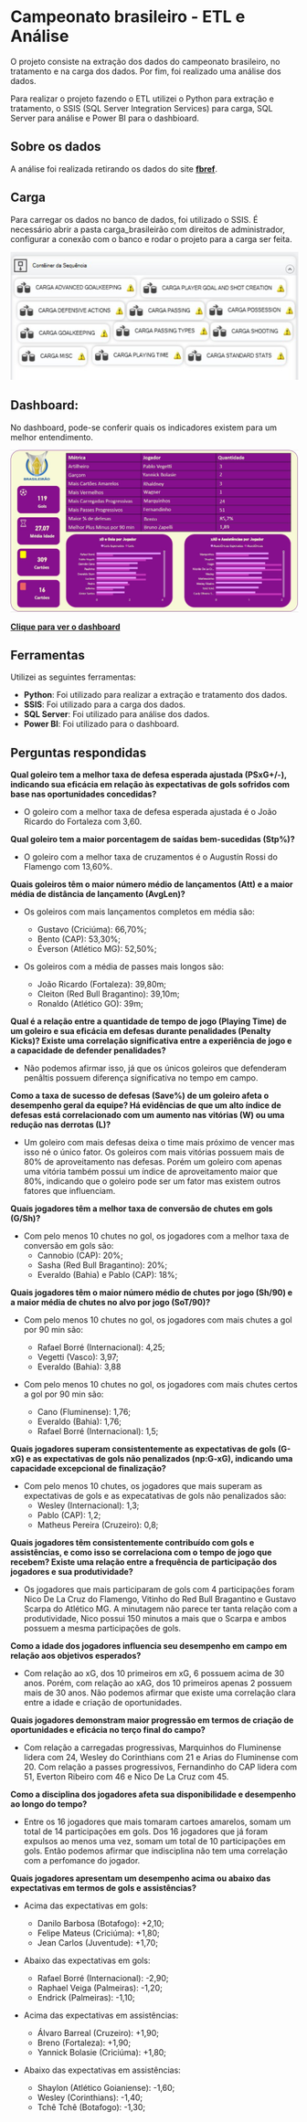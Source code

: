 # Campeonato brasileiro - ETL e Análise

O projeto consiste na extração dos dados do campeonato brasileiro, no tratamento e na carga dos dados. Por fim, foi realizado uma análise dos dados.

Para realizar o projeto fazendo o ETL utilizei o Python para extração e tratamento, o SSIS (SQL Server Integration Services) para carga, SQL Server para análise e Power BI para o dashbioard.

## Sobre os dados

A análise foi realizada retirando os dados do site **[fbref](https://fbref.com/en/)**.

## Carga

Para carregar os dados no banco de dados, foi utilizado o SSIS. É necessário abrir a pasta carga_brasileirão com direitos de administrador, configurar a conexão com o banco e rodar o projeto para a carga ser feita.

![Carga](/assets/carga.jpeg)

## Dashboard:

No dashboard, pode-se conferir quais os indicadores existem para um melhor entendimento.

![Dashboard](/assets/dashboard.jpeg)

**[Clique para ver o dashboard](https://app.powerbi.com/view?r=eyJrIjoiNTY1M2FiNGEtMjY0Mi00MjcxLWFiMGUtM2RlNGM4ZTgyZGM0IiwidCI6ImE5NjgwMmM4LTA0OTAtNDI3NC1iZDVmLTA5NzIxYWQzOWRjNiJ9)**

## Ferramentas

Utilizei as seguintes ferramentas:

- **Python**: Foi utilizado para realizar a extração e tratamento dos dados.
- **SSIS**: Foi utilizado para a carga dos dados.
- **SQL Server**: Foi utilizado para análise dos dados.
- **Power BI**: Foi utilizado para o dashboard.

## Perguntas respondidas

**Qual goleiro tem a melhor taxa de defesa esperada ajustada (PSxG+/-), indicando sua eficácia em relação às expectativas de gols sofridos com base nas oportunidades concedidas?**

- O goleiro com a melhor taxa de defesa esperada ajustada é o João Ricardo do Fortaleza com 3,60.

**Qual goleiro tem a maior porcentagem de saídas bem-sucedidas (Stp%)?**

- O goleiro com a melhor taxa de cruzamentos é o Augustín Rossi do Flamengo com 13,60%.

**Quais goleiros têm o maior número médio de lançamentos (Att) e a maior média de distância de lançamento (AvgLen)?**

- Os goleiros com mais lançamentos completos em média são:

  - Gustavo (Criciúma): 66,70%;
  - Bento (CAP): 53,30%;
  - Éverson (Atlético MG): 52,50%;

- Os goleiros com a média de passes mais longos são:
  - João Ricardo (Fortaleza): 39,80m;
  - Cleiton (Red Bull Bragantino): 39,10m;
  - Ronaldo (Atlético GO): 39m;

**Qual é a relação entre a quantidade de tempo de jogo (Playing Time) de um goleiro e sua eficácia em defesas durante penalidades (Penalty Kicks)? Existe uma correlação significativa entre a experiência de jogo e a capacidade de defender penalidades?**

- Não podemos afirmar isso, já que os únicos goleiros que defenderam penâltis possuem diferença significativa no tempo em campo.

**Como a taxa de sucesso de defesas (Save%) de um goleiro afeta o desempenho geral da equipe? Há evidências de que um alto índice de defesas está correlacionado com um aumento nas vitórias (W) ou uma redução nas derrotas (L)?**

- Um goleiro com mais defesas deixa o time mais próximo de vencer mas isso né o único fator. Os goleiros com mais vitórias possuem mais de 80% de aproveitamento nas defesas. Porém um goleiro com apenas uma vitória também possui um índice de aproveitamento maior que 80%, indicando que o goleiro pode ser um fator mas existem outros fatores que influenciam.

**Quais jogadores têm a melhor taxa de conversão de chutes em gols (G/Sh)?**

- Com pelo menos 10 chutes no gol, os jogadores com a melhor taxa de conversão em gols são:
  - Cannobio (CAP): 20%;
  - Sasha (Red Bull Bragantino): 20%;
  - Everaldo (Bahia) e Pablo (CAP): 18%;

**Quais jogadores têm o maior número médio de chutes por jogo (Sh/90) e a maior média de chutes no alvo por jogo (SoT/90)?**

- Com pelo menos 10 chutes no gol, os jogadores com mais chutes a gol por 90 min são:

  - Rafael Borré (Internacional): 4,25;
  - Vegetti (Vasco): 3,97;
  - Everaldo (Bahia): 3,88

- Com pelo menos 10 chutes no gol, os jogadores com mais chutes certos a gol por 90 min são:
  - Cano (Fluminense): 1,76;
  - Everaldo (Bahia): 1,76;
  - Rafael Borré (Internacional): 1,5;

**Quais jogadores superam consistentemente as expectativas de gols (G-xG) e as expectativas de gols não penalizados (np:G-xG), indicando uma capacidade excepcional de finalização?**

- Com pelo menos 10 chutes, os jogadores que mais superam as expectativas de gols e as expecatativas de gols não penalizados são:
  - Wesley (Internacional): 1,3;
  - Pablo (CAP): 1,2;
  - Matheus Pereira (Cruzeiro): 0,8;

**Quais jogadores têm consistentemente contribuído com gols e assistências, e como isso se correlaciona com o tempo de jogo que recebem? Existe uma relação entre a frequência de participação dos jogadores e sua produtividade?**

- Os jogadores que mais participaram de gols com 4 participações foram Nico De La Cruz do Flamengo, Vitinho do Red Bull Bragantino e Gustavo Scarpa do Atlético MG. A minutagem não parece ter tanta relação com a produtividade, Nico possui 150 minutos a mais que o Scarpa e ambos possuem a mesma participações de gols.

**Como a idade dos jogadores influencia seu desempenho em campo em relação aos objetivos esperados?**

- Com relação ao xG, dos 10 primeiros em xG, 6 possuem acima de 30 anos. Porém, com relação ao xAG, dos 10 primeiros apenas 2 possuem mais de 30 anos. Não podemos afirmar que existe uma correlação clara entre a idade e criação de oportunidades.

**Quais jogadores demonstram maior progressão em termos de criação de oportunidades e eficácia no terço final do campo?**

- Com relação a carregadas progressivas, Marquinhos do Fluminense lidera com 24, Wesley do Corinthians com 21 e Arias do Fluminense com 20. Com relação a passes progressivos, Fernandinho do CAP lidera com 51, Everton Ribeiro com 46 e Nico De La Cruz com 45.

**Como a disciplina dos jogadores afeta sua disponibilidade e desempenho ao longo do tempo?**

- Entre os 16 jogadores que mais tomaram cartoes amarelos, somam um total de 14 participações em gols. Dos 16 jogadores que já foram expulsos ao menos uma vez, somam um total de 10 participações em gols. Então podemos afirmar que indisciplina não tem uma correlação com a perfomance do jogador.

**Quais jogadores apresentam um desempenho acima ou abaixo das expectativas em termos de gols e assistências?**

- Acima das expectativas em gols:

  - Danilo Barbosa (Botafogo): +2,10;
  - Felipe Mateus (Criciúma): +1,80;
  - Jean Carlos (Juventude): +1,70;

- Abaixo das expectativas em gols:

  - Rafael Borré (Internacional): -2,90;
  - Raphael Veiga (Palmeiras): -1,20;
  - Endrick (Palmeiras): -1,10;

- Acima das expectativas em assistências:

  - Álvaro Barreal (Cruzeiro): +1,90;
  - Breno (Fortaleza): +1,90;
  - Yannick Bolasie (Criciúma): +1,80;

- Abaixo das expectativas em assistências:
  - Shaylon (Atlético Goianiense): -1,60;
  - Wesley (Corinthians): -1,40;
  - Tchê Tchê (Botafogo): -1,30;
